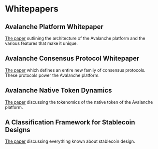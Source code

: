 # Whitepapers

## Avalanche Platform Whitepaper

[The paper](https://assets-global.website-files.com/5d80307810123f5ffbb34d6e/6008d7bbf8b10d1eb01e7e16_Avalanche%20Platform%20Whitepaper.pdf) outlining the architecture of the Avalanche platform and the various features that make it unique.

## Avalanche Consensus Protocol Whitepaper

[The paper](https://assets-global.website-files.com/5d80307810123f5ffbb34d6e/6009805681b416f34dcae012_Avalanche%20Consensus%20Whitepaper.pdf) which defines an entire new family of consensus protocols. These protocols power the Avalanche platform.

## Avalanche Native Token Dynamics

[The paper](https://assets-global.website-files.com/5d80307810123f5ffbb34d6e/6008d7bc56430d6b8792b8d1_Avalanche%20Native%20Token%20Dynamics.pdf) discussing the tokenomics of the native token of the Avalanche platform.

## A Classification Framework for Stablecoin Designs

[The paper](https://assets-global.website-files.com/5d80307810123f5ffbb34d6e/5e6176a18436bc4204f4db36_stablecoin.pdf) discussing everything known about stablecoin design.
